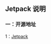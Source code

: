 ## Jetpack 说明

### 一：开源地址

1：[Jetpack](https://developer.android.com/jetpack?gclid=EAIaIQobChMIpKzMqdX_-AIVdBXUAR1vLA9GEAAYASAAEgJ9EvD_BwE&gclsrc=aw.ds)
